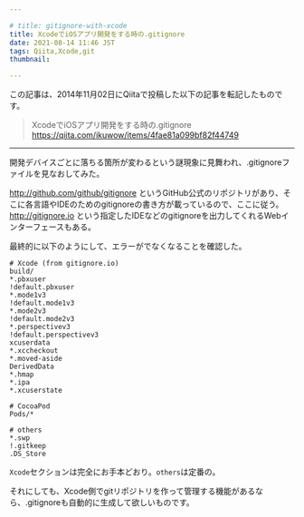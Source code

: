 ```yaml
---

# title: gitignore-with-xcode
title: XcodeでiOSアプリ開発をする時の.gitignore
date: 2021-08-14 11:46 JST
tags: Qiita,Xcode,git
thumbnail:

---
```


この記事は、2014年11月02日にQiitaで投稿した以下の記事を転記したものです。

> XcodeでiOSアプリ開発をする時の.gitignore  
> https://qiita.com/ikuwow/items/4fae81a099bf82f44749

---


開発デバイスごとに落ちる箇所が変わるという謎現象に見舞われ、.gitignoreファイルを見なおしてみた。

http://github.com/github/gitignore というGitHub公式のリポジトリがあり、そこに各言語やIDEのためのgitignoreの書き方が載っているので、ここに従う。
http://gitignore.io という指定したIDEなどのgitignoreを出力してくれるWebインターフェースもある。

最終的に以下のようにして、エラーがでなくなることを確認した。

```
# Xcode (from gitignore.io)
build/
*.pbxuser
!default.pbxuser
*.mode1v3
!default.mode1v3
*.mode2v3
!default.mode2v3
*.perspectivev3
!default.perspectivev3
xcuserdata
*.xccheckout
*.moved-aside
DerivedData
*.hmap
*.ipa
*.xcuserstate

# CocoaPod
Pods/*

# others
*.swp
!.gitkeep
.DS_Store
```

`Xcode`セクションは完全にお手本どおり。`others`は定番の。

それにしても、Xcode側でgitリポジトリを作って管理する機能があるなら、.gitignoreも自動的に生成して欲しいものです。
